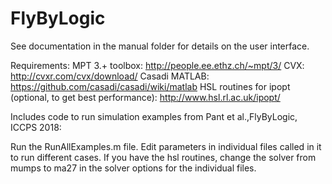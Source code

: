 # FlyByLogic

See documentation in the manual folder for details on the user interface. 

Requirements:
MPT 3.+ toolbox: http://people.ee.ethz.ch/~mpt/3/
CVX: http://cvxr.com/cvx/download/
Casadi MATLAB: https://github.com/casadi/casadi/wiki/matlab
HSL routines for ipopt (optional, to get best performance):  http://www.hsl.rl.ac.uk/ipopt/

Includes code to run simulation examples from Pant et al.,FlyByLogic, ICCPS 2018:

Run the RunAllExamples.m file. Edit parameters in individual files called in it to run different cases. If you have the hsl routines, change the solver from mumps to ma27 in the solver options for the individual files.


